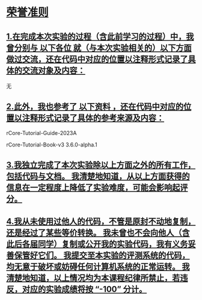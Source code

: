 # [荣誉准则](https://github.com/LearningOS/2023a-rcore-xiuzz/blob/ch3/reports/lab1.md#荣誉准则)

## [1.在完成本次实验的过程（含此前学习的过程）中，我曾分别与 以下各位 就（与本次实验相关的）以下方面做过交流，还在代码中对应的位置以注释形式记录了具体的交流对象及内容：](https://github.com/LearningOS/2023a-rcore-xiuzz/blob/ch3/reports/lab1.md#1在完成本次实验的过程含此前学习的过程中我曾分别与-以下各位-就与本次实验相关的以下方面做过交流还在代码中对应的位置以注释形式记录了具体的交流对象及内容)

无

## [2.此外，我也参考了 以下资料 ，还在代码中对应的位置以注释形式记录了具体的参考来源及内容：](https://github.com/LearningOS/2023a-rcore-xiuzz/blob/ch3/reports/lab1.md#2此外我也参考了-以下资料-还在代码中对应的位置以注释形式记录了具体的参考来源及内容)

rCore-Tutorial-Guide-2023A

rCore-Tutorial-Book-v3 3.6.0-alpha.1

## [3.我独立完成了本次实验除以上方面之外的所有工作，包括代码与文档。 我清楚地知道，从以上方面获得的信息在一定程度上降低了实验难度，可能会影响起评分。](https://github.com/LearningOS/2023a-rcore-xiuzz/blob/ch3/reports/lab1.md#3我独立完成了本次实验除以上方面之外的所有工作包括代码与文档-我清楚地知道从以上方面获得的信息在一定程度上降低了实验难度可能会影响起评分)

## [4.我从未使用过他人的代码，不管是原封不动地复制，还是经过了某些等价转换。 我未曾也不会向他人（含此后各届同学）复制或公开我的实验代码，我有义务妥善保管好它们。 我提交至本实验的评测系统的代码，均无意于破坏或妨碍任何计算机系统的正常运转。 我清楚地知道，以上情况均为本课程纪律所禁止，若违反，对应的实验成绩将按 “-100” 分计。](https://github.com/LearningOS/2023a-rcore-xiuzz/blob/ch3/reports/lab1.md#4我从未使用过他人的代码不管是原封不动地复制还是经过了某些等价转换-我未曾也不会向他人含此后各届同学复制或公开我的实验代码我有义务妥善保管好它们-我提交至本实验的评测系统的代码均无意于破坏或妨碍任何计算机系统的正常运转-我清楚地知道以上情况均为本课程纪律所禁止若违反对应的实验成绩将按--100-分计)